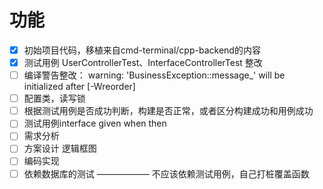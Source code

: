 # 功能

- [X] 初始项目代码，移植来自cmd-terminal/cpp-backend的内容
- [X] 测试用例 UserControllerTest、InterfaceControllerTest 整改
- [ ] 编译警告整改： warning: 'BusinessException::message_' will be initialized after [-Wreorder]  
- [ ] 配置类，读写锁
- [ ] 根据测试用例是否成功判断，构建是否正常，或者区分构建成功和用例成功
- [ ] 测试用例interface given when then
- [ ] 需求分析
- [ ] 方案设计  逻辑框图
- [ ] 编码实现
- [ ] 依赖数据库的测试 —————— 不应该依赖测试用例，自己打桩覆盖函数